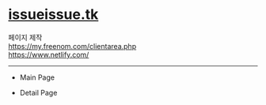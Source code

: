 # [issueissue.tk](http://issueissue.tk/)

페이지 제작  
https://my.freenom.com/clientarea.php  
https://www.netlify.com/  

---
* Main Page


* Detail Page

